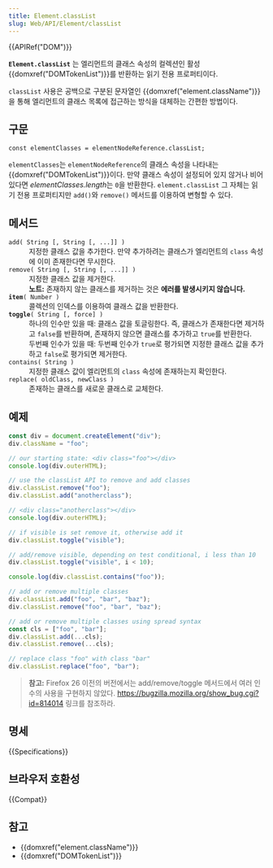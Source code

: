 ```yaml
---
title: Element.classList
slug: Web/API/Element/classList
---
```


{{APIRef("DOM")}}

**`Element.classList`** 는 엘리먼트의 클래스 속성의 컬렉션인 활성 {{domxref("DOMTokenList")}}를 반환하는 읽기 전용 프로퍼티이다.

`classList` 사용은 공백으로 구분된 문자열인 {{domxref("element.className")}}을 통해 엘리먼트의 클래스 목록에 접근하는 방식을 대체하는 간편한 방법이다.

## 구문

```
const elementClasses = elementNodeReference.classList;
```

`elementClasses`는 `elementNodeReference`의 클래스 속성을 나타내는 {{domxref("DOMTokenList")}}이다. 만약 클래스 속성이 설정되어 있지 않거나 비어있다면 *elementClasses.length*는 `0`을 반환한다. `element.classList` 그 자체는 읽기 전용 프로퍼티지만 `add()`와 `remove()` 메서드를 이용하여 변형할 수 있다.

## 메서드

<dl><dt><code>add( String [, String [, ...]] )</code></dt><dd>지정한 클래스 값을 추가한다. 만약 추가하려는 클래스가 엘리먼트의 <code>class</code> 속성에 이미 존재한다면 무시한다.</dd><dt><code>remove( String [, String [, ...]] )</code></dt><dd>지정한 클래스 값을 제거한다.</dd><dd><div class="note"><strong>노트:</strong> 존재하지 않는 클래스를 제거하는 것은 <strong>에러를 발생시키지 않습니다.</strong></div></dd><dt><code><strong>item</strong>( Number )</code></dt><dd>콜렉션의 인덱스를 이용하여 클래스 값을 반환한다.</dd><dt><code><strong>toggle</strong>( String [, force] )</code></dt><dd>하나의 인수만 있을 때: 클래스 값을 토글링한다. 즉, 클래스가 존재한다면 제거하고 <code>false</code>를 반환하며, 존재하지 않으면 클래스를 추가하고 <code>true</code>를 반환한다.</dd><dd>두번째 인수가 있을 때: 두번째 인수가 <code>true</code>로 평가되면 지정한 클래스 값을 추가하고 <code>false</code>로 평가되면 제거한다.</dd><dt><code>contains( String )</code></dt><dd>지정한 클래스 값이 엘리먼트의 <code>class</code> 속성에 존재하는지 확인한다.</dd><dt><code>replace( oldClass, newClass )</code></dt><dd>존재하는 클래스를 새로운 클래스로 교체한다.</dd></dl>

## 예제

```js
const div = document.createElement("div");
div.className = "foo";

// our starting state: <div class="foo"></div>
console.log(div.outerHTML);

// use the classList API to remove and add classes
div.classList.remove("foo");
div.classList.add("anotherclass");

// <div class="anotherclass"></div>
console.log(div.outerHTML);

// if visible is set remove it, otherwise add it
div.classList.toggle("visible");

// add/remove visible, depending on test conditional, i less than 10
div.classList.toggle("visible", i < 10);

console.log(div.classList.contains("foo"));

// add or remove multiple classes
div.classList.add("foo", "bar", "baz");
div.classList.remove("foo", "bar", "baz");

// add or remove multiple classes using spread syntax
const cls = ["foo", "bar"];
div.classList.add(...cls);
div.classList.remove(...cls);

// replace class "foo" with class "bar"
div.classList.replace("foo", "bar");
```

> **참고:** Firefox 26 이전의 버전에서는 add/remove/toggle 메서드에서 여러 인수의 사용을 구현하지 않았다. <https://bugzilla.mozilla.org/show_bug.cgi?id=814014> 링크를 참조하라.

## 명세

{{Specifications}}

## 브라우저 호환성

{{Compat}}

## 참고

- {{domxref("element.className")}}
- {{domxref("DOMTokenList")}}
